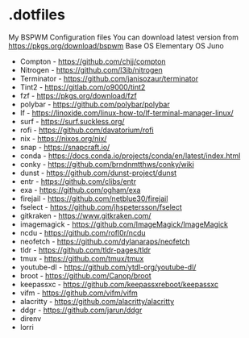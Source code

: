 # .dotfiles

My BSPWM Configuration files
You can download latest version from https://pkgs.org/download/bspwm
Base OS Elementary OS Juno

- Compton       - https://github.com/chjj/compton
- Nitrogen      - https://github.com/l3ib/nitrogen
- Terminator    - https://github.com/janisozaur/terminator
- Tint2         - https://gitlab.com/o9000/tint2
- fzf           - https://pkgs.org/download/fzf
- polybar       - https://github.com/polybar/polybar
- lf            - https://linoxide.com/linux-how-to/lf-terminal-manager-linux/
- surf          - https://surf.suckless.org/
- rofi          - https://github.com/davatorium/rofi
- nix		    - https://nixos.org/nix/
- snap		    - https://snapcraft.io/
- conda         - https://docs.conda.io/projects/conda/en/latest/index.html
- conky         - https://github.com/brndnmtthws/conky/wiki
- dunst         - https://github.com/dunst-project/dunst
- entr          - https://github.com/clibs/entr
- exa           - https://github.com/ogham/exa
- firejail      - https://github.com/netblue30/firejail
- fselect       - https://github.com/jhspetersson/fselect
- gitkraken     - https://www.gitkraken.com/
- imagemagick   - https://github.com/ImageMagick/ImageMagick
- ncdu          - https://github.com/rofl0r/ncdu
- neofetch      - https://github.com/dylanaraps/neofetch
- tldr          - https://github.com/tldr-pages/tldr
- tmux          - https://github.com/tmux/tmux
- youtube-dl    - https://github.com/ytdl-org/youtube-dl/
- broot         - https://github.com/Canop/broot
- keepassxc     - https://github.com/keepassxreboot/keepassxc
- vifm          - https://github.com/vifm/vifm
- alacritty     - https://github.com/alacritty/alacritty
- ddgr          - https://github.com/jarun/ddgr
- direnv
- lorri
